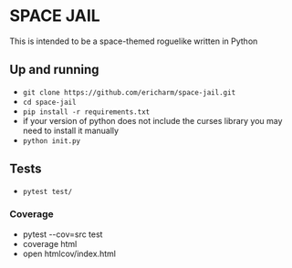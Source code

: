 # SPACE JAIL

This is intended to be a space-themed roguelike written in Python

## Up and running
- `git clone https://github.com/ericharm/space-jail.git`
- `cd space-jail`
- `pip install -r requirements.txt`
- if your version of python does not include the curses library you may need to install it manually
- `python init.py`

## Tests
- `pytest test/`

### Coverage
- pytest --cov=src test
- coverage html
- open htmlcov/index.html
